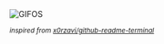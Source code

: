 <div align="justify">
<picture>
    <source media="(prefers-color-scheme: dark)" srcset="https://i.ibb.co/84XprtcQ/output-gif.gif">
    <source media="(prefers-color-scheme: light)" srcset="https://i.ibb.co/84XprtcQ/output-gif.gif">
    <img alt="GIFOS" src="https://i.ibb.co/84XprtcQ/output-gif.gif">
</picture>

<sub><i>inspired from [x0rzavi/github-readme-terminal](https://github.com/x0rzavi/github-readme-terminal)</i></sub>

</div>

<!-- Image deletion URL: https://ibb.co/n8Rv7tCK/f7243d9b901e1c715c40b36f59ddd306 -->